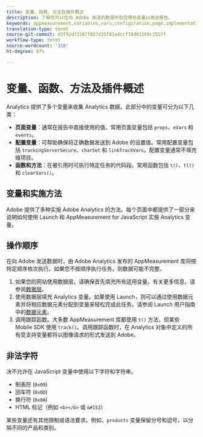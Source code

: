 ```yaml
---
title: 变量、函数、方法及插件概述
description: 了解您可以在向 Adobe 发送的数据中包含哪些变量以改进报告。
keywords: appmeasurement,variables,vars,configuration,page,implementation
translation-type: tm+mt
source-git-commit: d3f92d72207f027d35f81a4ccf70d01569c3557f
workflow-type: tm+mt
source-wordcount: '318'
ht-degree: 97%

---
```



# 变量、函数、方法及插件概述

Analytics 提供了多个变量来收集 Analytics 数据。此部分中的变量可分为以下几类：

* **页面变量**：通常在报告中直接使用的值。常用页面变量包括 `props`、`eVars` 和 `events`。
* **配置变量**：可帮助确保将正确数据发送到 Adobe 的设置值。常用配置变量包括 `trackingServerSecure`、`charSet` 和 `linkTrackVars`。配置变量通常不填充维项目。
* **函数和方法**：在被引用时可执行特定任务的代码段。常用函数包括 `t()`、`tl()` 和 `clearVars()`。

## 变量和实施方法

Adobe 提供了多种实施 Adobe Analytics 的方法。每个页面中都提供了一部分来说明如何使用 Launch 和 AppMeasurement for JavaScript 实施 Analytics 变量。

## 操作顺序

在向 Adobe 发送数据时，由 Adobe Analytics 发布的 AppMeasurement 库将按特定顺序依次执行。如果您不按顺序执行任务，则数据可能不完整。

1. 如果您的网站使用数据层，请确保首先填充所有适用变量。有关更多信息，请参阅[数据层](../prepare/data-layer.md)。
2. 使用数据层填充 Analytics 变量。如果使用 Launch，则可以通过使用数据元素并将相应数据元素分配到变量来轻松完成此任务。请参阅 Launch 用户指南中的[数据元素](https://docs.adobe.com/content/help/zh-Hans/launch/using/reference/manage-resources/data-elements.html)。
3. 调用跟踪函数。大多数 AppMeasurement 库都使用 `t()` 方法，但某些 Mobile SDK 使用 `track()`。调用跟踪函数时，在 Analytics 对象中定义的所有受支持变量都将以图像请求的形式发送到 Adobe。

## 非法字符

决不允许在 JavaScript 变量中使用以下字符和字符串。

* 制表符 (`0x09`)
* 回车符 (`0x0D`)
* 换行符 (`0x0A`)
* HTML 标记（例如 `<b></b>` 或 `&#153`）

某些变量还有其他限制或语法要求。例如，`products` 变量保留分号和逗号，以分隔不同的产品和类别。
